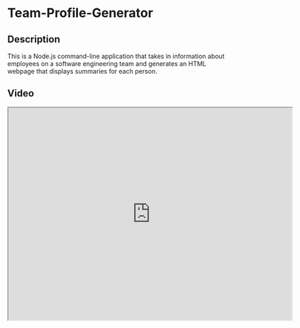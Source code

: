 # Team-Profile-Generator

## Description

This is a Node.js command-line application that takes in information about employees on a software engineering team and generates an HTML webpage that displays summaries for each person.

## Video

<iframe src="https://drive.google.com/file/d/1kNzhraINn0TSsWTfsJhpAENJD7FPFQir/preview" width="640" height="480"></iframe>
